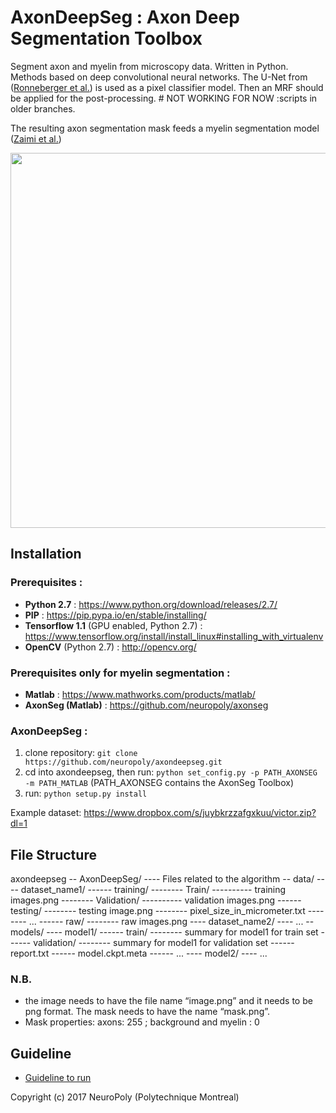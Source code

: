 # AxonDeepSeg : Axon Deep Segmentation Toolbox
Segment axon and myelin from microscopy data. Written in Python.
Methods based on deep convolutional neural networks.
The U-Net from ([Ronneberger et al.](https://arxiv.org/abs/1505.04597)) is used as a pixel classifier model.
Then an MRF should be applied for the post-processing. # NOT WORKING FOR NOW :scripts in older branches.

The resulting axon segmentation mask feeds a myelin segmentation model ([Zaimi et al.](http://journal.frontiersin.org/article/10.3389/fninf.2016.00037/full))

<img src="https://github.com/neuropoly/axondeepseg/blob/master/doc/schema.jpg" width="600px" align="middle" />

## Installation
### Prerequisites : 
  * **Python 2.7** : https://www.python.org/download/releases/2.7/
  * **PIP** : https://pip.pypa.io/en/stable/installing/
  * **Tensorflow 1.1** (GPU enabled, Python 2.7) : https://www.tensorflow.org/install/install_linux#installing_with_virtualenv
  * **OpenCV** (Python 2.7) : http://opencv.org/
  
### Prerequisites only for myelin segmentation :
  * **Matlab** : https://www.mathworks.com/products/matlab/
  * **AxonSeg (Matlab)** : https://github.com/neuropoly/axonseg

### AxonDeepSeg :

  1. clone repository: ```git clone https://github.com/neuropoly/axondeepseg.git```
  2. cd into axondeepseg, then run: ```python set_config.py -p PATH_AXONSEG -m PATH_MATLAB``` (PATH_AXONSEG contains the AxonSeg Toolbox)
  3. run: ```python setup.py install```

Example dataset:
https://www.dropbox.com/s/juybkrzzafgxkuu/victor.zip?dl=1

##  File Structure


axondeepseg
-- AxonDeepSeg/
---- Files related to the algorithm
-- data/
---- dataset_name1/
------ training/
-------- Train/
---------- training images.png
-------- Validation/
---------- validation images.png
------ testing/
-------- testing image.png
-------- pixel_size_in_micrometer.txt
-------- ...
------ raw/
-------- raw images.png
---- dataset_name2/
---- ...
-- models/
---- model1/
------ train/
-------- summary for model1 for train set
------ validation/
-------- summary for model1 for validation set
------ report.txt
------ model.ckpt.meta
------ ...
---- model2/
---- ...



### N.B.
* the image needs to have the file name “image.png” and it needs to be png format. The mask needs to have the name “mask.png”. 
* Mask properties: axons: 255 ; background and myelin : 0  


## Guideline
* [Guideline to run](https://github.com/neuropoly/axondeepseg/guidelines/guideline.py)


Copyright (c) 2017 NeuroPoly (Polytechnique Montreal)

